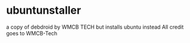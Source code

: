 # ubuntunstaller
a copy of debdroid by WMCB TECH but installs ubuntu instead
All credit goes to WMCB-Tech
